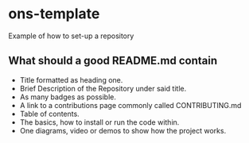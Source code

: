# ons-template
Example of how to set-up a repository

## What should a good README.md contain
* Title formatted as heading one.
* Brief Description of the Repository under said title.
* As many badges as possible.
* A link to a contributions page commonly called CONTRIBUTING.md
* Table of contents.
* The basics, how to install or run the code within.
* One diagrams, video or demos to show how the project works.